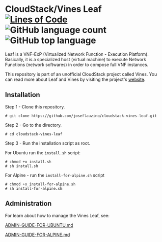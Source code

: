 # CloudStack/Vines Leaf [![Lines of Code](https://sonarcloud.io/api/project_badges/measure?project=joseflauzino_cloudstack-vines-leaf&metric=ncloc)](https://sonarcloud.io/dashboard?id=joseflauzino_cloudstack-vines-leaf) ![GitHub language count](https://img.shields.io/github/languages/count/joseflauzino/cloudstack-vines-leaf.svg) ![GitHub top language](https://img.shields.io/github/languages/top/joseflauzino/cloudstack-vines-leaf.svg)

Leaf is a VNF-ExP (Virtualized Network Function - Execution Platform). Basically, it is a specialized host (virtual machine) to execute Network Functions (network softwares) in order to compose full VNF instances.

This repository is part of an unofficial CloudStack project called Vines. You can read more about Leaf and Vines by visiting the project's [website](https://www.inf.ufpr.br/jwvflauzino/vines).  

## Installation

Step 1 - Clone this repository.

	# git clone https://github.com/joseflauzino/cloudstack-vines-leaf.git

Step 2 - Go to the directory.

	# cd cloudstack-vines-leaf

Step 3 - Run the installation script as root.

For Ubuntu run the `install.sh` script:

	# chmod +x install.sh
	# sh install.sh

For Alpine - run the `install-for-alpine.sh` script

	# chmod +x install-for-alpine.sh
	# sh install-for-alpine.sh

## Administration

For learn about how to manage the Vines Leaf, see:

[ADMIN-GUIDE-FOR-UBUNTU.md](ADMIN-GUIDE-FOR-UBUNTU.md)

[ADMIN-GUIDE-FOR-ALPINE.md](ADMIN-GUIDE-FOR-ALPINE.md)